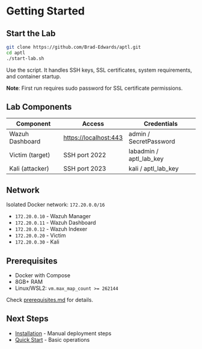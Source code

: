 # Getting Started

## Start the Lab

```bash
git clone https://github.com/Brad-Edwards/aptl.git
cd aptl
./start-lab.sh
```

Use the script. It handles SSH keys, SSL certificates, system requirements, and container startup.

**Note**: First run requires sudo password for SSL certificate permissions.

## Lab Components

| Component | Access | Credentials |
|-----------|--------|-------------|
| Wazuh Dashboard | <https://localhost:443> | admin / SecretPassword |
| Victim (target) | SSH port 2022 | labadmin / aptl_lab_key |
| Kali (attacker) | SSH port 2023 | kali / aptl_lab_key |

## Network

Isolated Docker network: `172.20.0.0/16`

- `172.20.0.10` - Wazuh Manager
- `172.20.0.11` - Wazuh Dashboard  
- `172.20.0.12` - Wazuh Indexer
- `172.20.0.20` - Victim
- `172.20.0.30` - Kali

## Prerequisites

- Docker with Compose
- 8GB+ RAM
- Linux/WSL2: `vm.max_map_count >= 262144`

Check [prerequisites.md](prerequisites.md) for details.

## Next Steps

- [Installation](installation.md) - Manual deployment steps
- [Quick Start](quick-start.md) - Basic operations

